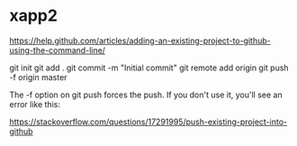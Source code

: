 # xapp2


https://help.github.com/articles/adding-an-existing-project-to-github-using-the-command-line/


git init
git add .
git commit -m "Initial commit"
git remote add origin <project url>
git push -f origin master

The -f option on git push forces the push. If you don't use it, you'll see an error like this:

https://stackoverflow.com/questions/17291995/push-existing-project-into-github

